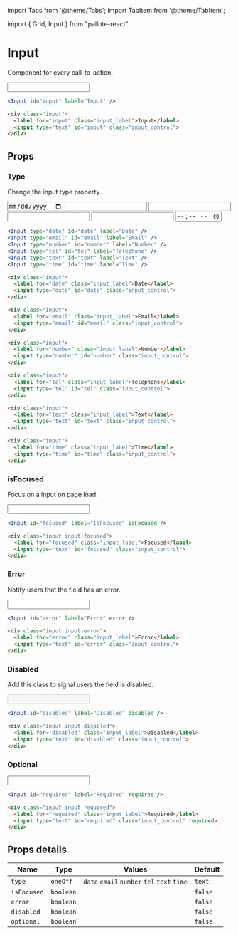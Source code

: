 ---
---
import Tabs from '@theme/Tabs';
import TabItem from '@theme/TabItem';

import { Grid, Input } from "pallote-react"

# Input

Component for every call-to-action.

<div class="docs__block">
  <Input id="input" label="Input" />
</div>


<Tabs groupId="package" queryString>
  <TabItem value="react" label="React">

```jsx
<Input id="input" label="Input" />
```
  </TabItem>
  <TabItem value="css" label="CSS">

```html
<div class="input">
  <label for="input" class="input_label">Input</label>
  <input type="text" id="input" class="input_control">
</div>
```
  </TabItem>
</Tabs>

## Props

### Type

Change the input type property.

<div class="docs__block">
  <Grid wrapper spacing={2}>
    <Grid item xs="6"><Input type="date" id="date" label="Date" /></Grid>
    <Grid item xs="6"><Input type="email" id="email" label="Email" /></Grid>
    <Grid item xs="6"><Input type="number" id="number" label="Number" /></Grid>
    <Grid item xs="6"><Input type="tel" id="tel" label="Telephone" /></Grid>
    <Grid item xs="6"><Input type="text" id="text" label="Text" /></Grid>
    <Grid item xs="6"><Input type="time" id="time" label="Time" /></Grid>
  </Grid>
</div>

<Tabs groupId="package" queryString>
  <TabItem value="react" label="React">

```jsx
<Input type="date" id="date" label="Date" />
<Input type="email" id="email" label="Email" />
<Input type="number" id="number" label="Number" />
<Input type="tel" id="tel" label="Telephone" />
<Input type="text" id="text" label="Text" />
<Input type="time" id="time" label="Time" />
```
  </TabItem>
  <TabItem value="css" label="CSS">

```html
<div class="input">
  <label for="date" class="input_label">Date</label>
  <input type="date" id="date" class="input_control">
</div>

<div class="input">
  <label for="email" class="input_label">Email</label>
  <input type="email" id="email" class="input_control">
</div>

<div class="input">
  <label for="number" class="input_label">Number</label>
  <input type="number" id="number" class="input_control">
</div>

<div class="input">
  <label for="tel" class="input_label">Telephone</label>
  <input type="tel" id="tel" class="input_control">
</div>

<div class="input">
  <label for="text" class="input_label">Text</label>
  <input type="text" id="text" class="input_control">
</div>

<div class="input">
  <label for="time" class="input_label">Time</label>
  <input type="time" id="time" class="input_control">
</div>
```
  </TabItem>
</Tabs>

### isFocused

Focus on a input on page load.

<div class="docs__block">
  <Input id="focused" label="IsFocused" isFocused />
</div>

<Tabs groupId="package" queryString>
  <TabItem value="react" label="React">

```jsx
<Input id="focused" label="IsFocused" isFocused />
```
  </TabItem>
  <TabItem value="css" label="CSS">

```html
<div class="input input-focused">
  <label for="focused" class="input_label">Focused</label>
  <input type="text" id="focused" class="input_control">
</div>
```
  </TabItem>
</Tabs>

### Error

Notify users that the field has an error.

<div class="docs__block">
  <Input id="error" label="Error" error />
</div>

<Tabs groupId="package" queryString>
  <TabItem value="react" label="React">

```jsx
<Input id="error" label="Error" error />
```
  </TabItem>
  <TabItem value="css" label="CSS">

```html
<div class="input input-error">
  <label for="error" class="input_label">Error</label>
  <input type="text" id="error" class="input_control">
</div>
```
  </TabItem>
</Tabs>

### Disabled

Add this class to signal users the field is disabled.

<div class="docs__block">
  <Input id="disabled" label="Disabled" disabled />
</div>

<Tabs groupId="package" queryString>
  <TabItem value="react" label="React">

```jsx
<Input id="disabled" label="Disabled" disabled />
```
  </TabItem>
  <TabItem value="css" label="CSS">

```html
<div class="input input-disabled">
  <label for="disabled" class="input_label">Disabled</label>
  <input type="text" id="disabled" class="input_control">
</div>
```
  </TabItem>
</Tabs>

### Optional

<div class="docs__block">
  <Input id="required" label="Required" required />
</div>

<Tabs groupId="package" queryString>
  <TabItem value="react" label="React">

```jsx
<Input id="required" label="Required" required />
```
  </TabItem>
  <TabItem value="css" label="CSS">

```html
<div class="input input-required">
  <label for="required" class="input_label">Required</label>
  <input type="text" id="required" class="input_control" required>
</div>
```
  </TabItem>
</Tabs>

## Props details

| Name | Type | Values | Default |
| - | - | - | - |
| `type` | `oneOff` | `date` `email` `number` `tel` `text` `time` | `text` |
| `isFocused` | `boolean` | | `false` |
| `error` | `boolean` | | `false` |
| `disabled` | `boolean` | | `false` |
| `optional` | `boolean` | | `false` |

